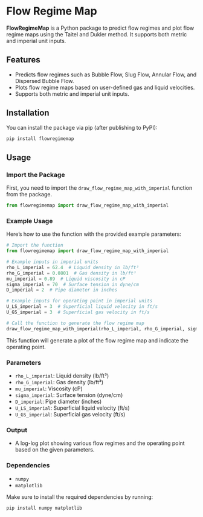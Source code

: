 
# Flow Regime Map

**FlowRegimeMap** is a Python package to predict flow regimes and plot flow regime maps using the Taitel and Dukler method. It supports both metric and imperial unit inputs.

## Features

- Predicts flow regimes such as Bubble Flow, Slug Flow, Annular Flow, and Dispersed Bubble Flow.
- Plots flow regime maps based on user-defined gas and liquid velocities.
- Supports both metric and imperial unit inputs.

## Installation

You can install the package via pip (after publishing to PyPI):

```bash
pip install flowregimemap
```

## Usage

### Import the Package

First, you need to import the `draw_flow_regime_map_with_imperial` function from the package.

```python
from flowregimemap import draw_flow_regime_map_with_imperial
```

### Example Usage

Here’s how to use the function with the provided example parameters:

```python
# Import the function
from flowregimemap import draw_flow_regime_map_with_imperial

# Example inputs in imperial units
rho_L_imperial = 62.4  # Liquid density in lb/ft³
rho_G_imperial = 0.0801  # Gas density in lb/ft³
mu_imperial = 0.89  # Liquid viscosity in cP
sigma_imperial = 70  # Surface tension in dyne/cm
D_imperial = 2  # Pipe diameter in inches

# Example inputs for operating point in imperial units
U_LS_imperial = 3  # Superficial liquid velocity in ft/s
U_GS_imperial = 3  # Superficial gas velocity in ft/s

# Call the function to generate the flow regime map
draw_flow_regime_map_with_imperial(rho_L_imperial, rho_G_imperial, sigma_imperial, mu_imperial, D_imperial, U_GS_imperial, U_LS_imperial)
```

This function will generate a plot of the flow regime map and indicate the operating point.

### Parameters

- `rho_L_imperial`: Liquid density (lb/ft³)
- `rho_G_imperial`: Gas density (lb/ft³)
- `mu_imperial`: Viscosity (cP)
- `sigma_imperial`: Surface tension (dyne/cm)
- `D_imperial`: Pipe diameter (inches)
- `U_LS_imperial`: Superficial liquid velocity (ft/s)
- `U_GS_imperial`: Superficial gas velocity (ft/s)

### Output

- A log-log plot showing various flow regimes and the operating point based on the given parameters.

### Dependencies

- `numpy`
- `matplotlib`

Make sure to install the required dependencies by running:

```bash
pip install numpy matplotlib
```
